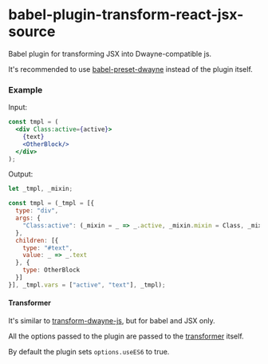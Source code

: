 # babel-plugin-transform-react-jsx-source

Babel plugin for transforming JSX into Dwayne-compatible js.

It's recommended to use [babel-preset-dwayne](https://github.com/dwaynejs/babel-preset-dwayne)
instead of the plugin itself.

### Example

Input:

```jsx
const tmpl = (
  <div Class:active={active}>
    {text}
    <OtherBlock/>
  </div>
);
```

Output:

```js
let _tmpl, _mixin;

const tmpl = (_tmpl = [{
  type: "div",
  args: {
    "Class:active": (_mixin = _ => _.active, _mixin.mixin = Class, _mixin)
  },
  children: [{
    type: "#text",
    value: _ => _.text
  }, {
    type: OtherBlock
  }]
}], _tmpl.vars = ["active", "text"], _tmpl);
```

#### Transformer

It's similar to [transform-dwayne-js](https://github.com/dwaynejs/transform-dwayne-js),
but for babel and JSX only.

All the options passed to the plugin are passed to the
[transformer](https://github.com/dwaynejs/transform-dwayne-html) itself.

By default the plugin sets `options.useES6` to true.
